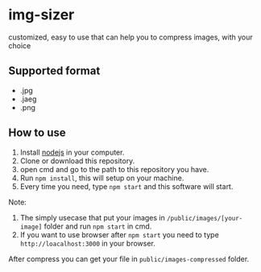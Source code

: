 # img-sizer

customized, easy to use that can help you to compress images, with your choice

## Supported format

- .jpg
- .jaeg
- .png

## How to use

1. Install [nodejs](https://nodejs.org/en/) in your computer.
2. Clone or download this repository.
3. open cmd and go to the path to this repository you have.
4. Run `npm install`, this will setup on your machine.
5. Every time you need, type `npm start` and this software will start.

Note:

1. The simply usecase that put your images in `/public/images/[your-image]` folder and run `npm start` in cmd.
2. If you want to use browser after `npm start` you need to type `http://loacalhost:3000` in your browser.

After compress you can get your file in `public/images-compressed` folder.
